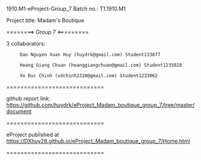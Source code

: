 1910.M1-eProject-Group_7 Batch no.: T1.1910.M1

Project title: Madam's Boutique 

========> Group 7 <=========

3 collaborators:

         Dao Nguyen Xuan Huy (huydrk@gmail.com) Student133877

         Hoang Giang Chuan (hoanggiangchuan@gmail.com) Student1235028
         
         Vo Duc Chinh (vdchinh2310@gmail.com) Student1233862

============================

github report link: https://github.com/huydrk/eProject_Madam_boutique_group_7/tree/master/document

============================

eProject published at https://DXhuy26.github.io/eProject_Madam_boutique_group_7/Home.html

============================
